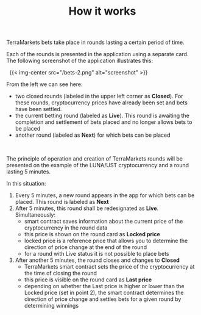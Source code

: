 ﻿--- 
title: How it works
weight: 2
type: docs
notoc: true
--- 

TerraMarkets bets take place in rounds lasting a certain period of time. 

Each of the rounds is presented in the application using a separate card. The following screenshot of the application illustrates this:

&nbsp;
{{< img-center
src="/bets-2.png"
alt="screenshot" >}}
&nbsp;

From the left we can see here:

* two closed rounds (labeled in the upper left corner as **Closed**). For these rounds, cryptocurrency prices have already been set and bets have been settled.
* the current betting round (labeled as **Live**). This round is awaiting the completion and settlement of bets placed and no longer allows bets to be placed
* another round (labeled as **Next**) for which bets can be placed
		
&nbsp; 

The principle of operation and creation of TerraMarkets rounds will be presented on the example of the LUNA/UST cryptocurrency and a round lasting 5 minutes.

In this situation: 

1. Every 5 minutes, a new round appears in the app for which bets can be placed.
   This round is labeled as **Next** 
2. After 5 minutes, this round shall be redesignated as **Live**.  Simultaneously:
    - smart contract saves information about the current price of the cryptocurrency in the round data 
   	- this price is shown on the round card as **Locked price**
   	- locked price is a reference price that allows you to determine the direction of price change at the end of the round
   	- for a round with Live status it is not possible to place bets
3. After another 5 minutes, the round closes and changes to **Closed**
	- TerraMarkets smart contract sets the price of the cryptocurrency at the time of closing the round
	- this price is visible on the round card as **Last price** 
	- depending on whether the Last price is higher or lower than the Locked price (set in point 2), the smart contract determines the direction of price change and settles bets for a given round by determining winnings
